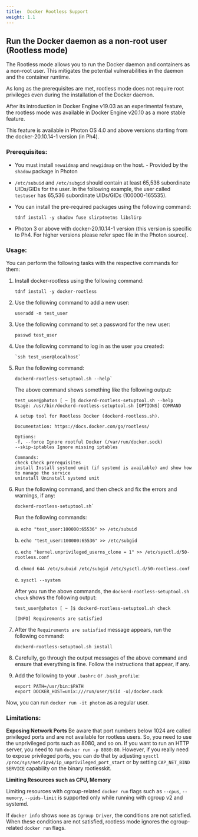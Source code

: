 ```yaml
---
title:  Docker Rootless Support
weight: 1.1
---
```


## Run the Docker daemon as a non-root user (Rootless mode)

The Rootless mode allows you to run the Docker daemon and containers as a non-root user. This mitigates the potential vulnerabilities in the daemon and the container runtime.

 As long as the prerequisites are met, rootless mode does not require root privileges even during the installation of the Docker daemon.


After its introduction in Docker Engine v19.03 as an experimental feature, the rootless mode was available in Docker Engine v20.10 as a more stable feature.

This feature is available in Photon OS 4.0 and above versions starting from the docker-20.10.14-1 version (in Ph4).

### Prerequisites:

- You must install `newuidmap` and `newgidmap` on the host. - Provided by the `shadow` package in Photon

- `/etc/subuid` and `/etc/subgid` should contain at least 65,536 subordinate UIDs/GIDs for the user. In the following example, the user called `testuser` has 65,536 subordinate UIDs/GIDs (100000-165535).

- You can install the pre-required packages using the following command: 
	
	```
	tdnf install -y shadow fuse slirp4netns libslirp
	```    

- Photon 3 or above with docker-20.10.14-1 version (this version is specific to Ph4. For higher versions please refer spec file in the Photon source).


### Usage:

You can perform the following tasks with the respective commands for them:

1. Install docker-rootless using the following command:  

	```
	tdnf install -y docker-rootless
	```   

2. Use the following command to add a new user: 
	```
	useradd -m test_user
	```   
3. Use the following command to set a password for the new user: 
	```
	passwd test_user
	```   
4. Use the following command to log in as the user you created: 
	```
	`ssh test_user@localhost`
	```   

5. Run the following command: 

	```
	dockerd-rootless-setuptool.sh --help`
	```   
	The above command shows something like the following output:

	``` 
	test_user@photon [ ~ ]$ dockerd-rootless-setuptool.sh --help
	Usage: /usr/bin/dockerd-rootless-setuptool.sh [OPTIONS] COMMAND
	 
	A setup tool for Rootless Docker (dockerd-rootless.sh).
	 
	Documentation: https://docs.docker.com/go/rootless/
	 
	Options:
	-f, --force Ignore rootful Docker (/var/run/docker.sock)
	--skip-iptables Ignore missing iptables
	 
	Commands:
	check Check prerequisites
	install Install systemd unit (if systemd is available) and show how to manage the service
	uninstall Uninstall systemd unit
	```    


6. Run the following command, and then check and fix the errors and warnings, if any:
	```
	dockerd-rootless-setuptool.sh`
	```   
	Run the following commands:

	a. `echo "test_user:100000:65536" >> /etc/subuid`

	b. `echo "test_user:100000:65536" >> /etc/subgid`

	c. `echo "kernel.unprivileged_userns_clone = 1" >> /etc/sysctl.d/50-rootless.conf`

	d. `chmod 644 /etc/subuid /etc/subgid /etc/sysctl.d/50-rootless.conf`

	e. `sysctl --system`
	
	After you run the above commands, the `dockerd-rootless-setuptool.sh check` shows the following output:
	
	```
	test_user@photon [ ~ ]$ dockerd-rootless-setuptool.sh check
	 
	[INFO] Requirements are satisfied
	```   

7. After the `Requirements are satisfied` message appears,  run the following command: 

	```
	dockerd-rootless-setuptool.sh install
	```   

8. Carefully, go through the output messages of the above command and ensure that everything is fine. Follow the instructions that appear, if any.

9. Add the following to your `.bashrc` or `.bash_profile`:

	```
	export PATH=/usr/bin:$PATH
	export DOCKER_HOST=unix:///run/user/$(id -u)/docker.sock
	```   
Now, you can run `docker run -it photon` as a regular user.


### Limitations:

**Exposing Network Ports**
Be aware that port numbers below 1024 are called privileged ports and are not available for rootless users. So, you need to use the unprivileged ports such as  8080, and so on. If you want to run an HTTP server, you need to run `docker run -p 8080:80`. However, if you really need to expose privileged ports, you can do that by adjusting `sysctl /proc/sys/net/ipv4/ip_unprivileged_port_start` or by setting `CAP_NET_BIND SERVICE` capability on the binary rootlesskit.

**Limiting Resources such as CPU, Memory**

Limiting resources with cgroup-related `docker run` flags such as `--cpus`, `--memory`, `--pids-limit` is supported only while running with cgroup v2 and systemd.

If `docker info` shows `none` as `Cgroup Driver`, the conditions are not satisfied. When these conditions are not satisfied, rootless mode ignores the cgroup-related `docker run` flags.

